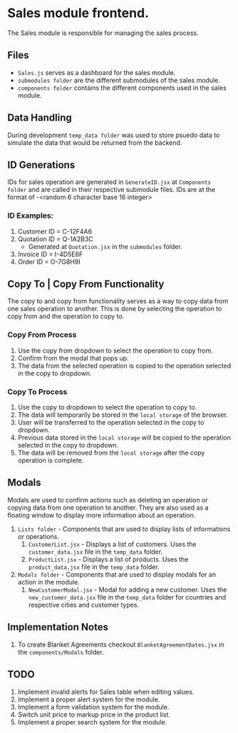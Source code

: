 # Sales module frontend.

The Sales module is responsible for managing the sales process.

## Files

- `Sales.js` serves as a dashboard for the sales module.
- `submodules folder` are the different submodules of the sales module.
- `components folder` contains the different components used in the sales module.

## Data Handling

During development `temp_data folder` was used to store psuedo data to simulate the data that would be returned from the backend.

## ID Generations

IDs for sales operation are generated in `GenerateID.jsx` at `Components folder` and are called in their respective submodule files.
IDs are at the format of <first letter of operation>-<random 6 character base 16 integer>

### ID Examples:

1. Customer ID = C-12F4A6
2. Quotation ID = Q-1A2B3C
   - Generated at `Quotation.jsx` in the `submodules` folder.
3. Invoice ID = I-4D5E6F
4. Order ID = O-7G8H9I

## Copy To | Copy From Functionality

The copy to and copy from functionality serves as a way to copy data from one sales operation to another.
This is done by selecting the operation to copy from and the operation to copy to.

### Copy From Process

1. Use the copy from dropdown to select the operation to copy from.
2. Confirm from the modal that pops up.
3. The data from the selected operation is copied to the operation selected in the copy to dropdown.

### Copy To Process

1. Use the copy to dropdown to select the operation to copy to.
2. The data will temporarily be stored in the `local storage` of the browser.
3. User will be transferred to the operation selected in the copy to dropdown.
4. Previous data stored in the `local storage` will be copied to the operation selected in the copy to dropdown.
5. The data will be removed from the `local storage` after the copy operation is complete.

## Modals

Modals are used to confirm actions such as deleting an operation or copying data from one operation to another. They are also used as a floating window to display more information about an operation.

1. `Lists folder` - Components that are used to display lists of informations or operations.
   1. `CustomerList.jsx` - Displays a list of customers. Uses the `customer_data.jsx` file in the `temp_data` folder.
   2. `ProductList.jsx` - Displays a list of products. Uses the `product_data.jsx` file in the `temp_data` folder.
2. `Modals folder` - Components that are used to display modals for an action in the module.
   1. `NewCustomerModal.jsx` - Modal for adding a new customer. Uses the `new_customer_data.jsx` file in the `temp_data` folder for countries and respective cities and customer types.

## Implementation Notes

1. To create Blanket Agreements checkout `BlanketAgreementDates.jsx` in the `components/Modals` folder.

## TODO

1. Implement invalid alerts for Sales table when editing values.
2. Implement a proper alert system for the module.
3. Implement a form validation system for the module.
4. Switch unit price to markup price in the product list.
5. Implement a proper search system for the module.
